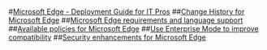 #[Microsoft Edge - Deployment Guide for IT Pros](index.md)
##[Change History for Microsoft Edge](change-history-for-microsoft-edge.md)
##[Microsoft Edge requirements and language support](hardware-and-software-requirements.md)
##[Available policies for Microsoft Edge](available-policies.md)
##[Use Enterprise Mode to improve compatibility](emie-to-improve-compatibility.md)
##[Security enhancements for Microsoft Edge](security-enhancements-microsoft-edge.md)

